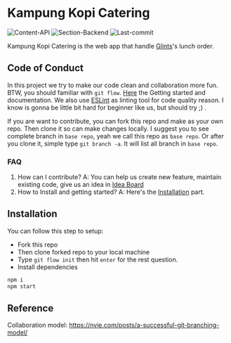 # Kampung Kopi Catering
![Content-API](https://img.shields.io/badge/content-API-green.svg)
![Section-Backend](https://img.shields.io/badge/section-backend-lightgrey.svg)
![Last-commit](https://img.shields.io/github/last-commit/ariebrainware/kkopi-catering-backend.svg)

Kampung Kopi Catering is the web app that handle [Glints](https://glints.com)'s lunch order.

## Code of Conduct
In this project we try to make our code clean and collaboration more fun. BTW, you should familiar with `git flow`. [Here](https://www.atlassian.com/git/tutorials/comparing-workflows/gitflow-workflow) the Getting started and documentation. We also use [ESLint](https://eslint.org/) as linting tool for code quality reason. I know is gonna be little bit hard for beginner like us, but should try ;) .

If you are want to contribute, you can fork this repo and make as your own repo. Then clone it so can make changes locally. I suggest you to see complete branch  in `base repo`, yeah we call this repo as `base repo`. Or after you clone it, simple type `git branch -a`. It will list all branch in `base repo`.

### FAQ
1.  How can I contribute?
    A: You can help us create new feature, maintain existing code, give us an idea in [Idea Board](https://github.com/ariebrainware/kkopi-catering/projects/1#column-4146048)
2.  How to Install and getting started?
    A: Here's the [Installation](#installation) part.

## Installation
You can follow this step to setup:
* Fork this repo
* Then clone forked repo to your local machine
* Type `git flow init` then hit `enter` for the rest question.
* Install dependencies
```sh
npm i
npm start
```


## Reference

Collaboration model: https://nvie.com/posts/a-successful-git-branching-model/